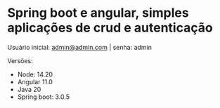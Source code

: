 # Spring boot e angular, simples aplicações de crud e autenticação
 Usuário inicial: admin@admin.com | senha: admin
 
Versões:
* Node: 14.20 
* Angular 11.0
* Java 20
* Spring boot: 3.0.5
